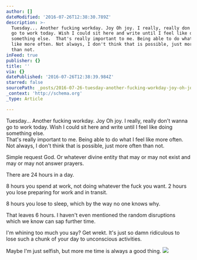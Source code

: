 ```yaml
---
author: []
dateModified: '2016-07-26T12:38:30.789Z'
description: >-
  Tuesday... Another fucking workday. Joy Oh joy. I really, really don't wanna
  go to work today. Wish I could sit here and write until I feel like doing
  something else.  That's really important to me. Being able to do what I feel
  like more often. Not always, I don't think that is possible, just more often
  than not. 
inFeed: true
publisher: {}
title: ''
via: {}
datePublished: '2016-07-26T12:38:39.984Z'
starred: false
sourcePath: _posts/2016-07-26-tuesday-another-fucking-workday-joy-oh-joy-i-really-re.md
_context: 'http://schema.org'
_type: Article

---
```

Tuesday... Another fucking workday. Joy Oh joy. I really, really don't wanna go to work today. Wish I could sit here and write until I feel like doing something else.   
That's really important to me. Being able to do what I feel like more often. Not always, I don't think that is possible, just more often than not. 

Simple request God. Or whatever divine entity that may or may not exist and may or may not answer prayers. 

There are 24 hours in a day.

8 hours you spend at work, not doing whatever the fuck you want. 2 hours you lose preparing for work and in transit.

8 hours you lose to sleep, which by the way no one knows why.

That leaves 6 hours. I haven't even mentioned the random disruptions which we know can sap further time.

I'm whining too much you say? Get wrekt. It's just so damn ridiculous to lose such a chunk of your day to unconscious activities.

Maybe I'm just selfish, but more me time is always a good thing.
![](https://the-grid-user-content.s3-us-west-2.amazonaws.com/75f176d8-fba0-4223-8cff-b933fe189a53.jpg)